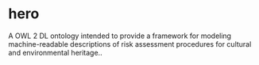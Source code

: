 # hero
A OWL 2 DL ontology intended to provide a framework for modeling machine-readable descriptions of risk assessment procedures for cultural and environmental heritage..
